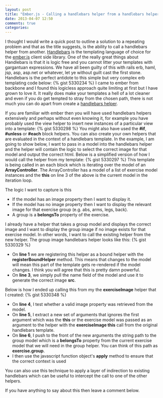 ```yaml
---
layout: post
title: "Ember.js - Calling a handlebars helper from a handlebars helper"
date: 2013-04-07 12:50
comments: true
categories: 
---
```

I thought I would write a quick post to outline a solution to a repeating problem and that as the title suggests, is the ability to call a handlebars helper from another.  <a href="http://handlebarsjs.com/" target="_blannk">Handlebars</a> is the templating language of choice for the <a href="http://emberjs.com/" target="_blank">ember.js</a> client side library.  One of the really great things about Handlebars is that it is logic free and you cannot litter your templates with gargantuan expressions.  We have all been guilty of this with rails erb, haml, jsp, asp, asp.net or whatever, let ye without guilt cast the first stone.  Handlebars is the perfect antidote to this simple but very complex erb templating code below:
{% gist 5330234 %}
I came to ember from backbone and I found this logicless approach quite limiting at first but I have grown to love it.  It really does make your templates a hell of a lot cleaner and even if you do get tempted to stray from the chosen path, there is not much you can do apart from create a <a href="http://blog.teamtreehouse.com/handlebars-js-part-2-partials-and-helpers" target="_blank">handlebars helper</a>.

If you are familiar with ember then you will have used handlebars helpers extensively and perhaps without even knowing it, for example you have probably used the view helper to insert new instances of a particular view into a template:
{% gist 5330298 %}
You might also have used the **#if**, **#unless** or **#each** block helpers.  You can also create your own helpers that are evaluated in the context of a handlebars template.  In the example, I am going to show below, I want to pass in a model into the handlebars helper and the helper will contain the logic to select the correct image for that model and output the correct html.  Below is a simplified version of how I would call the helper from my template:
{% gist 5330297 %}
This template is being called in an each block which is iterating over the model of an **ArrayController**.  The ArrayController has a model of a list of exercise model instances and the **this** on line 3 of the above is the current model in the iteration loop.

The logic I want to capture is this

- If the model has an image property then I want to display it.
- If the model has no image property then I want to display the relevant image for that exercise group (e.g. abs, arms, legs, back). 
- A group is a **belongsTo** property of the exercise.

I already have a helper that takes a group model and displays the correct image and I want to display the group image if no image exists for that exercise model.  In other words, I want to call the existing helper from the new helper.  The group image handlebars helper looks like this:
{% gist 5330329 %}

- On **line 1** we are registering this helper as a bound helper with the **registerBoundHelper** method.  This means that changes to the model will mean this part of the template gets re-rendered if the model changes.  I think you will agree that this is pretty damn powerful.
- On **line 3**, we simply pull the name field of the model and use it to generate the correct image **src**.

Below is how I ended up calling this from my the **exerciseImage** helper that I created:
{% gist 5330348 %}

- On **line 4**, I test whether a valid image property was retrieved from the model.
- On **line 5**, I extract a new set of arguments that ignores the first argument which was the **this** or the exercise model was passed as an argument to the helper with the **exerciseImage this** call from the original handlebars template.
- On **line 6**, I push to the front of the new arguments the string path to the group model which is a **belongsTo** property from the current exercise model that we will need in the group helper.  You can think of this path as **exercise.group**.
- I then use the javascript function object's **apply** method to ensure that the correct context is used

You can also use this technique to apply a layer of indirection to existing handlebars which can be useful to intercept the call to one of the other helpers.

If you have anything to say about this then leave a comment below.


 
